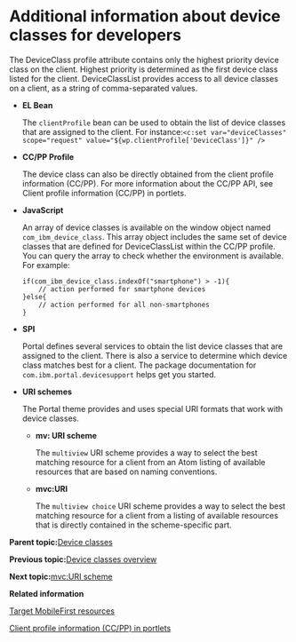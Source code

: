 # Additional information about device classes for developers

The DeviceClass profile attribute contains only the highest priority device class on the client. Highest priority is determined as the first device class listed for the client. DeviceClassList provides access to all device classes on a client, as a string of comma-separated values.

-   **EL Bean**

    The `clientProfile` bean can be used to obtain the list of device classes that are assigned to the client. For instance:`<c:set var="deviceClasses" scope="request" value="${wp.clientProfile['DeviceClass']}" />`

-   **CC/PP Profile**

    The device class can also be directly obtained from the client profile information \(CC/PP\). For more information about the CC/PP API, see Client profile information \(CC/PP\) in portlets.

-   **JavaScript**

    An array of device classes is available on the window object named `com_ibm_device_class`. This array object includes the same set of device classes that are defined for DeviceClassList within the CC/PP profile. You can query the array to check whether the environment is available. For example:

    ```
    if(com_ibm_device_class.indexOf("smartphone") > -1){
    	// action performed for smartphone devices
    }else{
    	// action performed for all non-smartphones
    }
    ```

-   **SPI**

    Portal defines several services to obtain the list device classes that are assigned to the client. There is also a service to determine which device class matches best for a client. The package documentation for `com.ibm.portal.devicesupport` helps get you started.

-   **URI schemes**

    The Portal theme provides and uses special URI formats that work with device classes.

    -   **mv: URI scheme**

        The `multiview` URI scheme provides a way to select the best matching resource for a client from an Atom listing of available resources that are based on naming conventions.

    -   **mvc:URI**

        The `multiview choice` URI scheme provides a way to select the best matching resource for a client from a listing of available resources that is directly contained in the scheme-specific part.


**Parent topic:**[Device classes](../dev-theme/themeopt_devclass.md)

**Previous topic:**[Device classes overview](../dev-theme/themeopt_devclass_overview.md)

**Next topic:**[mvc:URI scheme](../rwd/rwd_mvcuri_scheme.md)

**Related information**  


[Target MobileFirst resources](../integrate/wl_device_classes.md)

[Client profile information \(CC/PP\) in portlets](../dev-portlet/wpsccpp.md)

